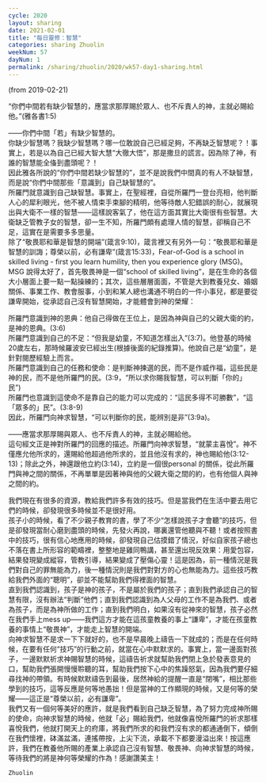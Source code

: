```yaml
---
cycle: 2020
layout: sharing
date: 2021-02-01
title: "每日靈修：智慧"
categories: sharing Zhuolin
weekNum: 57
dayNum: 1
permalink: /sharing/zhuolin/2020/wk57-day1-sharing.html
---
```

(from 2019-02-21)

“你們中間若有缺少智慧的，應當求那厚賜於眾人、也不斥責人的神，主就必賜給他。”(雅各書1:5)  

——你們中間「若」有缺少智慧的。    
你缺少智慧嗎？我缺少智慧嗎？哪一位敢說自己已經足夠，不再缺乏智慧呢？！事實上，若是以為自己已經大智大慧“大徹大悟”，那是撒旦的謊言。因為除了神，有誰的智慧能全俻到盡頭呢？！    
因此雅各所說的“你們中間若缺少智慧的”，並不是說我們中間真的有人不缺智慧，而是說“你們中間那些「意識到」自己缺智慧的”。    
所羅門就意識到自己缺智慧。事實上，在聖經裡，自從所羅門一登台亮相，他判斷人心的犀利眼光，他不被人情束手束腳的精明，他等待敵人犯錯誤的耐心，就展現出與大衛不一樣的智慧——這樣說客氣了，他在這方面其實比大衛很有些智慧。大衛缺乏管教子女的智慧，卻一生不知，所羅門頗有處理人情的智慧，卻稱自己不足，這實在是需要多多思量。    
除了“敬畏耶和華是智慧的開端”(箴言9:10)，箴言裡又有另外一句：“敬畏耶和華是智慧的訓誨；尊榮以前，必有謙卑”(箴言15:33)，Fear-of-God is a school in skilled living - first you learn humility, then you experience glory (MSG)。MSG 說得太好了，首先敬畏神是一個“school of skilled living”，是在生命的各個大小層面上要一點一點操練的；其次，這些層層面面，不管是大到教養兒女、婚姻關係、事業工作、教會服事，小到和某人總也溝通不明白的一件小事兒，都是要從謙卑開始，從承認自己沒有智慧開始，才能體會到神的榮耀：  

所羅門意識到神的恩典：他自己得做在王位上，是因為神與自己的父親大衛的約，是神的恩典。(3:6)    
所羅門意識到自己的不足：“但我是幼童，不知道怎樣出入”(3:7)。他登基的時候20歲左右，那時候羅波安已經出生(根據後面的紀錄推算)。他說自己是“幼童”，是針對閱歷經驗上而言。    
所羅門意識到自己的任務和使命：是判斷神揀選的民，而不是作威作福，這些民是神的民，而不是他所羅門的民。(3:9，“所以求你賜我智慧，可以判斷「你的」民”)    
所羅門也意識到這使命不是靠自己的能力可以完成的：“這民多得不可勝數”，“這「眾多的」民”。(3:8-9)    
因此，所羅門向神求智慧，“可以判斷你的民，能辨別是非”(3:9a)。  

——應當求那厚賜與眾人、也不斥責人的神，主就必賜給他。    
這句經文正是神對所羅門的回應的描述。所羅門向神求智慧，“就蒙主喜悅”。神不僅應允他所求的，還賜給他超過他所求的，並且他沒有求的，神也賜給他(3:12-13)；除此之外，神還跟他立約(3:14)，立約是一個很personal  的關係，從此所羅門與神之間的關係，不再單單是因著神與他的父親大衛之間的約，也有他個人與神之間的約。  

我們現在有很多的資源，教給我們許多有效的技巧。但是當我們在生活中要去用它們的時候，卻發現很多時候並不是很好用。    
孩子小的時候，看了不少親子教育的書，學了不少“怎樣說孩子才會聽”的技巧，但是卻發現當耐心磨到盡頭的時候，先發火再說，哪裏還管他聽與不聽！或者按照書中的技巧，很有信心地應用的時候，卻發現自己估摸錯了情況，好似自家孩子總也不落在書上所形容的範疇裡，整整地是雞同鴨講，甚至還出現反效果：用愛包容，結果發現變成縱容，管教引導，結果變成了壓傷心靈！這是因為，前一種情況是我們對自己的罪無能為力，後一種情況則是我們對對方的心也無能為力。這些技巧教給我們外面的“聰明”，卻並不能幫助我們得裡面的智慧。    
直到我們認識到，孩子是神的孩子，不是屬於我們的孩子；直到我們承認自己的智慧有限，沒有辦法“判斷”他們；直到我們認識到為人父母的工作不是為我們、或者為孩子，而是為神所做的工作；直到我們明白，如果沒有從神來的智慧，孩子必然在我們手上mess up——我們這方才能在這孩童教養的事上“謙卑”，才能在孩童教養的事情上“敬畏神”，才能走上智慧的開端。    
向神求智慧不是求一下下就好的，也不是早晨晚上禱告一下就成的；而是在任何時候，在要有任何“技巧”的行動之前，就當在心中默默求的。事實上，當一邊面對孩子，一邊默默祈求神賜智慧的時候，這禱告祈求就幫助我們閉上急於發表意見的口，幫助我們張開慢慢聆聽的耳，幫助我們按下心中的焦躁怒氣，因為我們要仔細尋找神的帶領。有時候默默禱告到最後，居然神給的提醒一直是“閉嘴”，相比那些學到的技巧，這等反應是何等地愚拙！但是當神的工作顯現的時候，又是何等的榮耀——這正是“尊榮以前，必有謙卑”。    
我們又有一個何等美好的應許，就是我們看到自己缺乏智慧，為了努力完成神所賜的使命，向神求智慧的時候，他就「必」賜給我們，他就像喜悅所羅門的祈求那樣喜悅我們，他就打開天上的府庫，將我們所求的和我們沒有求的都通通倒下，傾倒在我們懷裡，砵滿盆滿，連搖帶按，上尖下流，承載不下都要漫溢出來！按這應許，我們在教養他所賜的產業上承認自己沒有智慧、敬畏神、向神求智慧的時候，等待我們的將是神何等榮耀的作為！感謝讚美主！  

`Zhuolin`  
